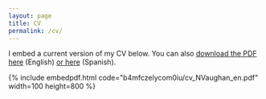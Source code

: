 ```yaml
---
layout: page
title: CV
permalink: /cv/
---
```


I embed a current version of my CV below. You can also [download the PDF here](https://www.dropbox.com/s/b4mfczelycom0iu/cv_NVaughan_en.pdf) (English) [or here](https://www.dropbox.com/s/2nmtnfydavm2faz/cv_NVaughan_es.pdf) (Spanish).

{% include embedpdf.html code="b4mfczelycom0iu/cv_NVaughan_en.pdf" width=100 height=800 %}


